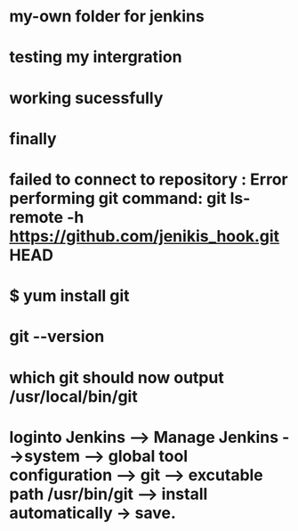 # my-own folder for jenkins
# testing my intergration
# working sucessfully 
# finally 
# failed to connect to repository : Error performing git command: git ls-remote -h https://github.com/jenikis_hook.git HEAD
# $ yum install git
# git --version
# which git should now output /usr/local/bin/git
# loginto Jenkins --> Manage Jenkins -->system --> global tool configuration --> git --> excutable path /usr/bin/git --> install automatically -> save. 
